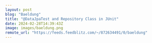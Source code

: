 ```yaml
---
layout: post
blog: "Baeldung"
title: "@DataJpaTest and Repository Class in JUnit"
date: 2024-02-28T14:39:43Z
image: images/baeldung.png
remote_url: "https://feeds.feedblitz.com/~/872634491/0/baeldung"
---
```

